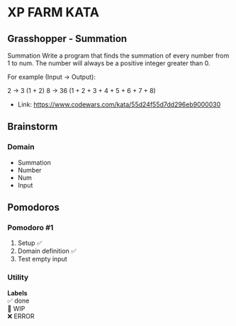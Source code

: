 # XP FARM KATA

## Grasshopper - Summation

Summation
Write a program that finds the summation of every number from 1 to num. The number will always be a positive integer greater than 0.

For example (Input -> Output):

2 -> 3 (1 + 2)
8 -> 36 (1 + 2 + 3 + 4 + 5 + 6 + 7 + 8)

- Link: https://www.codewars.com/kata/55d24f55d7dd296eb9000030

## Brainstorm

### Domain

- Summation
- Number
- Num
- Input

## Pomodoros

### Pomodoro #1

1. Setup ✅
2. Domain definition ✅
3. Test empty input

### Utility

**Labels**  
✅ done  
🚧 WIP  
❌ ERROR
